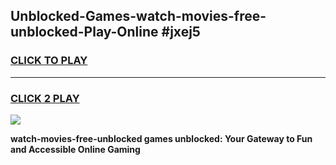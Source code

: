 
## Unblocked-Games-watch-movies-free-unblocked-Play-Online #jxej5
<h3>
<a href="https://news.freeplayer.one?title=watch-movies-free-unblocked&ref=3">CLICK TO PLAY</a></h3>
<hr>

<h3>
<a href="https://news.freeplayer.one?title=watch-movies-free-unblocked&ref=3">CLICK 2 PLAY</a>
  
</h3>

<a href="https://news.freeplayer.one?title=watch-movies-free-unblocked&ref=3"><img src="https://clearcache.store/games.png"></a>


**watch-movies-free-unblocked games unblocked: Your Gateway to Fun and Accessible Online Gaming**
